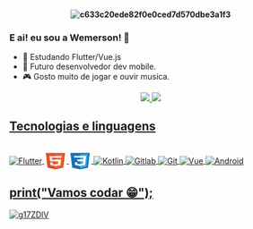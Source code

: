 <h4 align="center">
 
![c633c20ede82f0e0ced7d570dbe3a1f3](https://user-images.githubusercontent.com/70382532/138322189-2db8df52-9dcb-40a0-88a8-c365466bd33d.gif)

### E ai! eu sou a Wemerson! 👋

- 🌱 Estudando Flutter/Vue.js
- 🏹 Futuro desenvolvedor dev mobile.
- 🎮 Gosto muito de jogar e ouvir musica.

<div align="center">
  <a href="https://github.com/WemersonDamasceno">
  <img height="180em" src="https://github-readme-stats.vercel.app/api?username=WemersonDamasceno&show_icons=true&theme=dracula&include_all_commits=true&count_private=true"/>
  <img height="180em" src="https://github-readme-stats.vercel.app/api/top-langs/?username=WemersonDamasceno&layout=compact&langs_count=7&theme=dracula"/>
</div>
  
 ## Tecnologias e linguagens
<div style="display: inline_block"><br>
  <img align="center" alt="Flutter" height="30" width="40" src="https://img.icons8.com/fluency/48/000000/flutter.png"/>
  <img align="center" alt="HTML" height="30" width="40" src="https://raw.githubusercontent.com/devicons/devicon/master/icons/html5/html5-original.svg">
  <img align="center" alt="CSS" height="30" width="40" src="https://raw.githubusercontent.com/devicons/devicon/master/icons/css3/css3-original.svg">
  <img align="center" alt="Kotlin" height="30" width="40" src="https://img.icons8.com/color/48/000000/kotlin.png"/>
  <img align="center" alt="Gitlab" height="30" width="40" src="https://cdn.jsdelivr.net/gh/devicons/devicon/icons/gitlab/gitlab-original.svg" />
  <img align="center" alt="Git" height="30" width="40" src="https://cdn.jsdelivr.net/gh/devicons/devicon/icons/git/git-original.svg" />
  <img align="center" alt="Vue" height="30" width="40" src="https://img.icons8.com/color/48/000000/vue-js.png"/>
  <img align="center" alt="Android" height="30" width="40" src="https://img.icons8.com/color/48/000000/android-os.png"/>
</div>
  
 ## print("Vamos codar 😁");
![g17ZDlV](https://user-images.githubusercontent.com/37156004/139064266-a5ee717e-9578-4aea-9c08-da2e398ce17f.gif)
